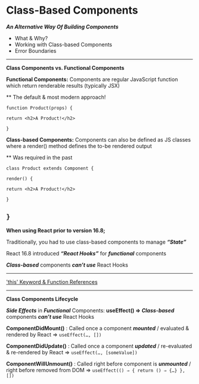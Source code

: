 # Class-Based Components
***An Alternative Way Of Building Components***

- What & Why?
- Working with Class-based Components
- Error Boundaries
---
**Class Components vs. Functional Components**

**Functional Components:** Components are regular JavaScript function which return renderable results (typically JSX)

** The default & most modern approach!

`function Product(props) {`

`return <h2>A Product!</h2>`

`}`

**Class-based Components:** Components can also be defined as JS classes where a render() method defines the to-be rendered output

** Was required in the past

`class Product extends Component {`

`render() {`

`return <h2>A Product!</h2>`

`}`

`}`
---
**When using React prior to version 16.8;**

Traditionally, you had to use class-based components to manage ***“State”***

React 16.8 introduced ***“React Hooks”*** for ***functional*** components

***Class-based*** components ***can’t use*** React Hooks

---

['this' Keyword & Function References][def]


[def]: https://academind.com/tutorials/this-keyword-function-references/

---
**Class Components Lifecycle**

***Side Effects*** in ***Functional*** Components: **useEffect() ⇒ *Class-based*** components ***can’t use*** React Hooks

**ComponentDidMount()** : Called once a component ***mounted*** / evaluated & rendered by React ⇒ `useEffect(…, [])`

**ComponentDidUpdate()** : Called once a component ***updated*** / re-evaluated & re-rendered by React ⇒ `useEffect(…, [someValue])`

**ComponentWillUnmount()** : Called right before component is ***unmounted*** / right before removed from DOM ⇒ `useEffect(() ⇒ { return () ⇒ {…} }, [])`
